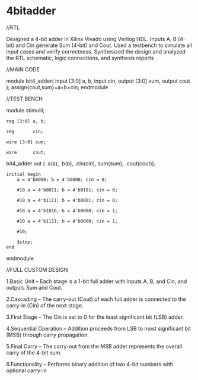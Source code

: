 # 4bitadder
//RTL

Designed a 4-bit adder in Xilinx Vivado using Verilog HDL. Inputs A, B (4-bit) and Cin generate Sum (4-bit) and Cout. Used a testbench to simulate all input cases and verify correctness. Synthesized the design and analyzed the RTL schematic, logic connections, and synthesis reports

//MAIN CODE

module bit4_adder(
    input [3:0] a, b,
    input cin,
    output [3:0] sum,
    output cout
);
    assign{cout,sum}=a+b+cin;
endmodule


//TEST BENCH

module stimulii;

    reg [3:0] a, b;
    
    reg       cin;
    
    wire [3:0] sum;
    
    wire      cout;

bit4_adder uut ( .a(a), .b(b), .cin(cin),.sum(sum), .cout(cout));

    initial begin
        a = 4'b0000; b = 4'b0000; cin = 0;
       
        #10 a = 4'b0011; b = 4'b0101; cin = 0;
        
        #10 a = 4'b1111; b = 4'b0001; cin = 0;
        
        #10 a = 4'b1010; b = 4'b0000; cin = 1;
        
        #10 a = 4'b1111; b = 4'b0000; cin = 1;
        
        #10;
        
        $stop;
    end
    
endmodule

//FULL CUSTOM DESIGN

1.Basic Unit – Each stage is a 1-bit full adder with inputs A, B, and Cin, and outputs Sum and Cout.

2.Cascading – The carry-out (Cout) of each full adder is connected to the carry-in (Cin) of the next stage.

3.First Stage – The Cin is set to 0 for the least significant bit (LSB) adder.

4.Sequential Operation – Addition proceeds from LSB to most significant bit (MSB) through carry propagation.

5.Final Carry – The carry-out from the MSB adder represents the overall carry of the 4-bit sum.

6.Functionality – Performs binary addition of two 4-bit numbers with optional carry-in

